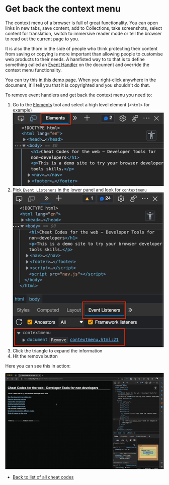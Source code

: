 # Get back the context menu

The context menu of a browser is full of great functionality. You can open links in new tabs, save content, add to Collections, take screenshots, select content for translation, switch to immersive reader mode or tell the browser to read out the current page to you.

It is also the thorn in the side of people who think protecting their content from saving or copying is more important than allowing people to customise web products to their needs. A hamfisted way to to that is to define something called an [Event Handler](https://developer.mozilla.org/docs/Learn/JavaScript/Building_blocks/Events) on the document and override the context menu functionality.

You can try this [in this demo page](demos/contextmenu.html). When you right-click anywhere in the document, it'll tell you that it is copyrighted and you shouldn't do that.

To remove event handlers and get back the context menu you need to:

1. Go to the [Elements](https://docs.microsoft.com/en-us/microsoft-edge/devtools-guide-chromium/elements-tool/elements-tool) tool and select a high level element (`<html>` for example)
   ![The Elements tool](screencasts/elements-tool.png)
1. Pick `Event Listeners` in the lower panel and look for `contextmenu`
   ![The Event listeners tool of Elements showing a contextmenu event](screencasts/event-listeners-contextmenu.png)
1. Click the triangle to expand the information
1. Hit the remove button

Here you can see this in action:

![Screencast of removing the contextmenu event listener](screencasts/context-menu.gif)

- [Back to list of all cheat codes](README.md)
